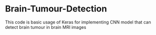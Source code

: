 # Brain-Tumour-Detection
This code is basic usage of Keras for implementing CNN model that can detect brain tumour in brain MRI images
